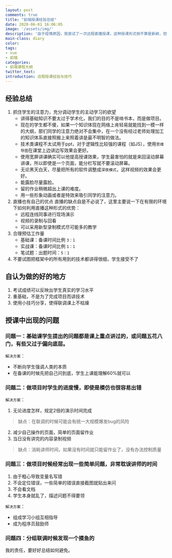 ```yaml
---
layout: post
comments: true
title: "前端授课经验总结"
date: 2020-06-01 16:06:05
image: '/assets/img/'
description: '由于疫情原因，我尝试了一次远程直播授课，这种授课形式倒不算是新颖，但对于从没有远程授课经验的我来说还是很具有挑战的。'
main-class: diary
color: 
tags:
- vue
- 前端
categories:
- 前端课程大纲
twitter_text:
introduction: 远程授课经验与技巧
---
```

## 经验总结
1. 抓住学生的注意力，充分调动学生的主动学习的欲望
    * 讲得基础知识不要太过于学术化，我们的目的不是啃书本，而是做项目。
    * 现在的学生都不傻，如果一个知识体现在网络上肯轻易就能找到一模一样的大纲，那们同学的注意力绝对不会集中，在一个没有经过老师处理加工的知识体系直接照搬上来照着讲是最不明智的做法。
    * 技术类课程不太试用于ppt，对于逻辑性比较强的课程（如JS），使用`思维导图`在课堂上边讲边写效果会更好。
    * 使用宽屏讲课确实可以他提高授课效果，学生最害怕的就是来回滚动屏幕讲课，所以即使是一个页面，能分栏写就不要滚动屏幕。
    * 无论黑天白天，尽量把所有的软件调整成`深夜模式`，这样视频的效果会更好。
    * 能露脸尽量露脸。
    * 留的作业稍微超出上课的难度。
    * 用一些形象动画或者是特效来吸引同学的注意力。
2. 直播也有自己的优点
    直播的缺点自是不必说了，这里主要说一下在有限的环境下如何利用直播这种形式的优势：
    * 远程连线同事进行现场演示
    * 视频的录制与回看
    * 可以采用新型录制模式尽可能多的教学
3. 合理预估工作量
    * 基础课：备课时间比例 `3：1`
    * 实战课：备课时间比例 `1：1`
    * 笔试题：出题时间：`5：1`
4. 不要试图把框架中的所有用到的技术都讲得很细，学生接受不了

## 自认为做的好的地方
1. 考试成绩可以反映出学生真实的学习水平
2. 重基础，不是为了完成项目而讲技术
3. 使用小技巧分享，使得联调课上不枯燥

## 授课中出现的问题
### 问题一：基础课学生提出的问题都是课上重点讲过的，或问题五花八门，有些又过于偏向底层。
`解决方案`：  
* 不断向学生强调人类的本质
* 在备课的时候先把自己问到底，学生上课能理解60%就可以

### 问题二：做项目时学生的进度慢，即使是模仿也很容易出错
`解决方案`：
1. 无论进度怎样，规定2倍的演示时间完成
> 缺点：在联调的时候可能会有统一大规模爆发bug的风险

2. 减少自己操作的页面，简单的页面留作业
3. 当日没有讲完的内容录制视频
> 缺点：消耗讲师时间，如果没有时间就只能留作业了，没有办法控制质量

### 问题三：做项目时候经常出现一些简单问题，非常耽误讲师的时间
1. 由于粗心导致变量名写错
2. 不会定位错误，一些简单的错误直接截图就贴出来问
3. 不会看文档
4. 学生本身就乱了，描述问题不得要领

`解决方案`：
* 组成学习小组互相指导
* 成为程序员鼓励师

### 问题四：分组联调时候发现一个摸鱼的
我的责任，要好好总结如何避免。

